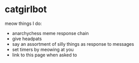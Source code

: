 # catgirlbot
 meow
things I do:
- anarchychess meme response chain
- give headpats
- say an assortment of silly things as response to messages
- set timers by meowing at you
- link to this page when asked to